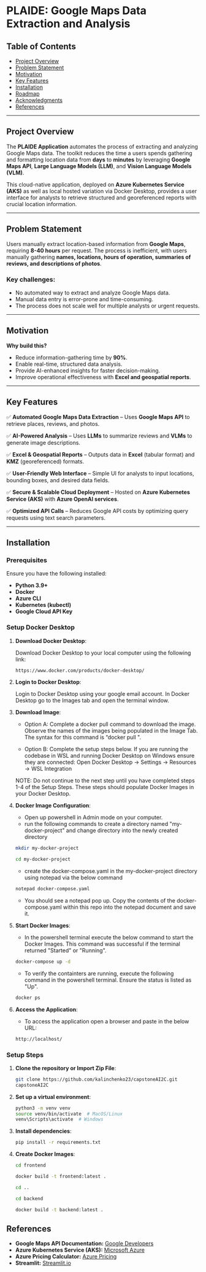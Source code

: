 # PLAIDE: Google Maps Data Extraction and Analysis

## Table of Contents
- [Project Overview](#project-overview)
- [Problem Statement](#problem-statement)
- [Motivation](#motivation)
- [Key Features](#key-features)
- [Installation](#installation)
- [Roadmap](#roadmap)
- [Acknowledgments](#acknowledgments)
- [References](#references)

---

## Project Overview

The **PLAIDE Application** automates the process of extracting and analyzing Google Maps data. The toolkit reduces the time a users spends gathering and formatting location data from **days** to **minutes** by leveraging **Google Maps API**, **Large Language Models (LLM)**, and **Vision Language Models (VLM)**.

This cloud-native application, deployed on **Azure Kubernetes Service (AKS)** as well as local hosted variation via Docker Desktop, provides a user interface for analysts to retrieve structured and georeferenced reports with crucial location information.

---

## Problem Statement

Users manually extract location-based information from **Google Maps**, requiring **8-40 hours** per request. The process is inefficient, with users manually gathering **names, locations, hours of operation, summaries of reviews, and descriptions of photos**.

### Key challenges:
- No automated way to extract and analyze Google Maps data.
- Manual data entry is error-prone and time-consuming.
- The process does not scale well for multiple analysts or urgent requests.

---

## Motivation

**Why build this?**
- Reduce information-gathering time by **90%**.
- Enable real-time, structured data analysis.
- Provide AI-enhanced insights for faster decision-making.
- Improve operational effectiveness with **Excel and geospatial reports**.

---

## Key Features

✅ **Automated Google Maps Data Extraction** – Uses **Google Maps API** to retrieve places, reviews, and photos.

✅ **AI-Powered Analysis** – Uses **LLMs** to summarize reviews and **VLMs** to generate image descriptions.

✅ **Excel & Geospatial Reports** – Outputs data in **Excel** (tabular format) and **KMZ** (georeferenced) formats.

✅ **User-Friendly Web Interface** – Simple UI for analysts to input locations, bounding boxes, and desired data fields.

✅ **Secure & Scalable Cloud Deployment** – Hosted on **Azure Kubernetes Service (AKS)** with **Azure OpenAI services**.

✅ **Optimized API Calls** – Reduces Google API costs by optimizing query requests using text search parameters.

---

## Installation

### Prerequisites
Ensure you have the following installed:
- **Python 3.9+**
- **Docker**
- **Azure CLI**
- **Kubernetes (kubectl)**
- **Google Cloud API Key**

### Setup Docker Desktop
1. **Download Docker Desktop**:

   Download Docker Desktop to your local computer using the following link:
   
   ```sh
   https://www.docker.com/products/docker-desktop/
   ```
   
3. **Login to Docker Desktop**:

   Login to Docker Desktop using your google email account. In Docker Desktop go to the Images tab and open the terminal window.

4. **Download Image**:
   
   - Option A: Complete a docker pull command to download the image. Observe the names of the images being populated in the Image Tab. The syntax for this command is “docker pull <image name>".

   - Option B: Complete the setup steps below. If you are running the codebase in WSL and running Docker Desktop on Windows ensure they are connected: Open Docker Desktop → Settings → Resources → WSL Integration

   NOTE: Do not continue to the next step until you have completed steps 1-4 of the Setup Steps. These steps should populate Docker Images in your Docker Desktop.

5. **Docker Image Configuration**:
   - Open up powershell in Admin mode on your computer.
   - run the following commands to create a directory named "my-docker-project" and change directory into the newly created directory
   
   ```sh
   mkdir my-docker-project
   ```
   ```sh
   cd my-docker-project
   ```
   - create the docker-compose.yaml in the my-docker-project directory using notepad via the below command
     
   ```sh
   notepad docker-compose.yaml 
   ```
   - You should see a notepad pop up. Copy the contents of the docker-compose.yaml within this repo into the notepad document and save it.
  
6. **Start Docker Images**:
   - In the powershell terminal execute the below command to start the Docker Images. This command was successful if the terminal returned "Started" or "Running".
   
   ```sh
   docker-compose up -d
   ```
   
   - To verify the containters are running, execute the following command in the powershell terminal. Ensure the status is listed as "Up".
     
   ```sh
   docker ps
   ```

7. **Access the Application**:
   - To access the application open a browser and paste in the below URL:
   ```sh
   http://localhost/
   ```

### Setup Steps
1. **Clone the repository or Import Zip File**:
   ```sh
   git clone https://github.com/kalinchenko23/capstoneAI2C.git
   capstoneAI2C
   ```

2. **Set up a virtual environment**:
   ```sh
   python3 -m venv venv
   source venv/bin/activate  # MacOS/Linux
   venv\Scripts\activate  # Windows
   ```

3. **Install dependencies**:
   ```sh
   pip install -r requirements.txt
   ```

4. **Create Docker Images**:
   ```sh
   cd frontend
   ```
   ```sh
   docker build -t frontend:latest .
   ```
   ```sh
   cd ..
   ```
   ```sh
   cd backend
   ```
   ```sh
   docker build -t backend:latest .
   ```





## References

- **Google Maps API Documentation:** [Google Developers](https://developers.google.com/maps/documentation/places/web-service)
- **Azure Kubernetes Service (AKS):** [Microsoft Azure](https://azure.microsoft.com/en-us/products/kubernetes-service)
- **Azure Pricing Calculator:** [Azure Pricing](https://azure.microsoft.com/en-us/pricing/calculator/)
- **Streamlit:** [Streamlit.io](https://streamlit.io/)
